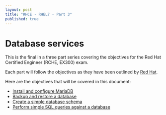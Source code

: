 ```yaml
---
layout: post
title: "RHCE - RHEL7 - Part 3"
published: true
---
```


# Database services

This is the final in a three part series covering the objectives for the Red Hat Certified Engineer (RCHE, EX300) exam.

Each part will follow the objectives as they have been outlined by [Red Hat][1].

Here are the objectives that will be covered in this document:

* [Install and configure MariaDB]()
* [Backup and restore a database]()
* [Create a simple database schema]()
* [Perform simple SQL queries against a database]()





[1]: http://www.redhat.com/en/services/training/ex300-red-hat-certified-engineer-rhce-exam

